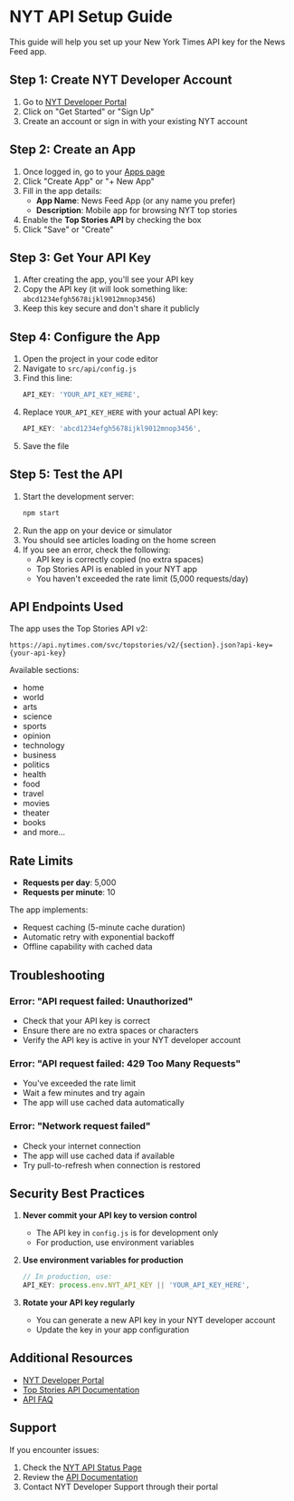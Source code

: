 # NYT API Setup Guide

This guide will help you set up your New York Times API key for the News Feed app.

## Step 1: Create NYT Developer Account

1. Go to [NYT Developer Portal](https://developer.nytimes.com/)
2. Click on "Get Started" or "Sign Up"
3. Create an account or sign in with your existing NYT account

## Step 2: Create an App

1. Once logged in, go to your [Apps page](https://developer.nytimes.com/my-apps)
2. Click "Create App" or "+ New App"
3. Fill in the app details:
   - **App Name**: News Feed App (or any name you prefer)
   - **Description**: Mobile app for browsing NYT top stories
4. Enable the **Top Stories API** by checking the box
5. Click "Save" or "Create"

## Step 3: Get Your API Key

1. After creating the app, you'll see your API key
2. Copy the API key (it will look something like: `abcd1234efgh5678ijkl9012mnop3456`)
3. Keep this key secure and don't share it publicly

## Step 4: Configure the App

1. Open the project in your code editor
2. Navigate to `src/api/config.js`
3. Find this line:
   ```javascript
   API_KEY: 'YOUR_API_KEY_HERE',
   ```
4. Replace `YOUR_API_KEY_HERE` with your actual API key:
   ```javascript
   API_KEY: 'abcd1234efgh5678ijkl9012mnop3456',
   ```
5. Save the file

## Step 5: Test the API

1. Start the development server:
   ```bash
   npm start
   ```
2. Run the app on your device or simulator
3. You should see articles loading on the home screen
4. If you see an error, check the following:
   - API key is correctly copied (no extra spaces)
   - Top Stories API is enabled in your NYT app
   - You haven't exceeded the rate limit (5,000 requests/day)

## API Endpoints Used

The app uses the Top Stories API v2:

```
https://api.nytimes.com/svc/topstories/v2/{section}.json?api-key={your-api-key}
```

Available sections:
- home
- world
- arts
- science
- sports
- opinion
- technology
- business
- politics
- health
- food
- travel
- movies
- theater
- books
- and more...

## Rate Limits

- **Requests per day**: 5,000
- **Requests per minute**: 10

The app implements:
- Request caching (5-minute cache duration)
- Automatic retry with exponential backoff
- Offline capability with cached data

## Troubleshooting

### Error: "API request failed: Unauthorized"
- Check that your API key is correct
- Ensure there are no extra spaces or characters
- Verify the API key is active in your NYT developer account

### Error: "API request failed: 429 Too Many Requests"
- You've exceeded the rate limit
- Wait a few minutes and try again
- The app will use cached data automatically

### Error: "Network request failed"
- Check your internet connection
- The app will use cached data if available
- Try pull-to-refresh when connection is restored

## Security Best Practices

1. **Never commit your API key to version control**
   - The API key in `config.js` is for development only
   - For production, use environment variables

2. **Use environment variables for production**
   ```javascript
   // In production, use:
   API_KEY: process.env.NYT_API_KEY || 'YOUR_API_KEY_HERE',
   ```

3. **Rotate your API key regularly**
   - You can generate a new API key in your NYT developer account
   - Update the key in your app configuration

## Additional Resources

- [NYT Developer Portal](https://developer.nytimes.com/)
- [Top Stories API Documentation](https://developer.nytimes.com/docs/top-stories-product/1/overview)
- [API FAQ](https://developer.nytimes.com/faq)

## Support

If you encounter issues:
1. Check the [NYT API Status Page](https://developer.nytimes.com/)
2. Review the [API Documentation](https://developer.nytimes.com/docs/top-stories-product/1/overview)
3. Contact NYT Developer Support through their portal

